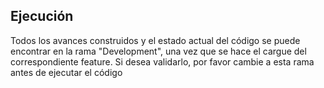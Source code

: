 ## Ejecución
Todos los avances construidos y el estado actual del código se puede encontrar en la rama "Development", una vez que se hace el cargue del correspondiente feature. Si desea validarlo, por favor cambie a esta rama antes de ejecutar el código

